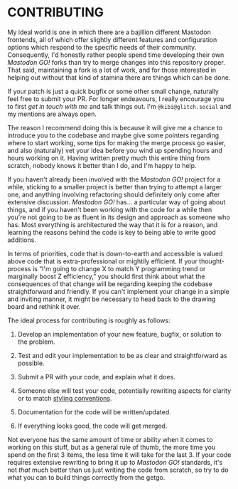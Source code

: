 #  CONTRIBUTING  #

My ideal world is one in which there are a bajillion different Mastodon frontends, all of which offer slightly different features and configuration options which respond to the specific needs of their community.
Consequently, I'd honestly rather people spend time developing their own _Mastodon GO!_ forks than try to merge changes into this repository proper.
That said, maintaining a fork is a lot of work, and for those interested in helping out without that kind of stamina there are things which can be done.

If your patch is just a quick bugfix or some other small change, naturally feel free to submit your PR.
For longer endeavours, I really encourage you to first *get in touch with me* and talk things out.
I'm `@kibi@glitch.social` and my mentions are always open.

The reason I recommend doing this is because it will give me a chance to introduce you to the codebase and maybe give some pointers regarding where to start working, some tips for making the merge process go easier, and also (naturally) vet your idea before you wind up spending hours and hours working on it.
Having written pretty much this entire thing from scratch, nobody knows it better than I do, and I'm happy to help.

If you haven't already been involved with the _Mastodon GO!_ project for a while, sticking to a smaller project is better than trying to attempt a larger one, and anything involving refactoring should definitely only come after extensive discussion.
_Mastodon GO!_ has… a particular way of going about things, and if you haven't been working with the code for a while then you're not going to be as fluent in its design and approach as someone who has.
Most everything is architectured the way that it is for a reason, and learning the reasons behind the code is key to being able to write good additions.

In terms of priorities, code that is down-to-earth and accessible is valued above code that is extra-professional or mightily efficient.
If your thought-process is “I'm going to change X to match Y programming trend or marginally boost Z efficiency,” you should first think about what the consequences of that change will be regarding keeping the codebase straightforward and friendly.
If you can't implement your change in a simple and inviting manner, it might be necessary to head back to the drawing board and rethink it over.

The ideal process for contributing is roughly as follows:

1.  Develop an implementation of your new feature, bugfix, or solution to the problem.

2.  Test and edit your implementation to be as clear and straightforward as possible.

3.  Submit a PR with your code, and explain what it does.

4.  Someone else will test your code, potentially rewriting aspects for clarity or to match [styling conventions](CONVENTIONS.md).

5.  Documentation for the code will be written/updated.

6.  If everything looks good, the code will get merged.

Not everyone has the same amount of time or ability when it comes to working on this stuff, but as a general rule of thumb, the more time you spend on the first 3 items, the less time it will take for the last 3.
If your code requires extensive rewriting to bring it up to _Mastodon GO!_ standards, it's not *that* much better than us just writing the code from scratch, so try to do what you can to build things correctly from the getgo.
